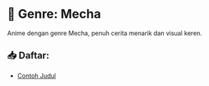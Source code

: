 # 🌸 Genre: Mecha

Anime dengan genre Mecha, penuh cerita menarik dan visual keren.

## 📥 Daftar:
- [Contoh Judul](link-download)
